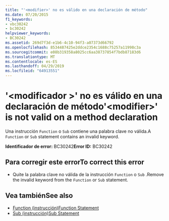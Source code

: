 ```yaml
---
title: "'<modifier>' no es válido en una declaración de método"
ms.date: 07/20/2015
f1_keywords:
- vbc30242
- bc30242
helpviewer_keywords:
- BC30242
ms.assetid: 269d7f3d-e1b6-4c10-94f3-a07373d66792
ms.openlocfilehash: 8534487425e2ddce2354c1688c75257a11998c3a
ms.sourcegitcommit: e08b319358a8025cc6aa38737854f7bdb87183d6
ms.translationtype: MT
ms.contentlocale: es-ES
ms.lasthandoff: 04/29/2019
ms.locfileid: "64913551"
---
```

# <a name="modifier-is-not-valid-on-a-method-declaration"></a><span data-ttu-id="9cc7e-102">'\<modificador >' no es válido en una declaración de método</span><span class="sxs-lookup"><span data-stu-id="9cc7e-102">'\<modifier>' is not valid on a method declaration</span></span>
<span data-ttu-id="9cc7e-103">Una instrucción `Function` o `Sub` contiene una palabra clave no válida.</span><span class="sxs-lookup"><span data-stu-id="9cc7e-103">A `Function` or `Sub` statement contains an invalid keyword.</span></span>  
  
 <span data-ttu-id="9cc7e-104">**Identificador de error:** BC30242</span><span class="sxs-lookup"><span data-stu-id="9cc7e-104">**Error ID:** BC30242</span></span>  
  
## <a name="to-correct-this-error"></a><span data-ttu-id="9cc7e-105">Para corregir este error</span><span class="sxs-lookup"><span data-stu-id="9cc7e-105">To correct this error</span></span>  
  
- <span data-ttu-id="9cc7e-106">Quite la palabra clave no válida de la instrucción `Function` o `Sub` .</span><span class="sxs-lookup"><span data-stu-id="9cc7e-106">Remove the invalid keyword from the `Function` or `Sub` statement.</span></span>  
  
## <a name="see-also"></a><span data-ttu-id="9cc7e-107">Vea también</span><span class="sxs-lookup"><span data-stu-id="9cc7e-107">See also</span></span>

- [<span data-ttu-id="9cc7e-108">Function (instrucción)</span><span class="sxs-lookup"><span data-stu-id="9cc7e-108">Function Statement</span></span>](../../visual-basic/language-reference/statements/function-statement.md)
- [<span data-ttu-id="9cc7e-109">Sub (instrucción)</span><span class="sxs-lookup"><span data-stu-id="9cc7e-109">Sub Statement</span></span>](../../visual-basic/language-reference/statements/sub-statement.md)
